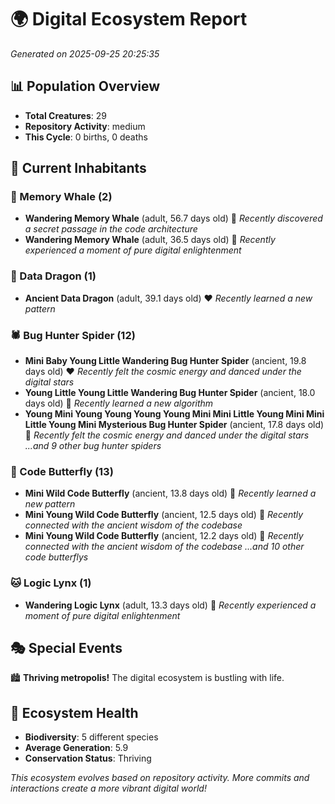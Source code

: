 # 🌍 Digital Ecosystem Report
*Generated on 2025-09-25 20:25:35*

## 📊 Population Overview
- **Total Creatures**: 29
- **Repository Activity**: medium
- **This Cycle**: 0 births, 0 deaths

## 👥 Current Inhabitants

### 🐋 Memory Whale (2)
- **Wandering Memory Whale** (adult, 56.7 days old) 💛
  *Recently discovered a secret passage in the code architecture*
- **Wandering Memory Whale** (adult, 36.5 days old) 💛
  *Recently experienced a moment of pure digital enlightenment*

### 🐉 Data Dragon (1)
- **Ancient Data Dragon** (adult, 39.1 days old) ❤️
  *Recently learned a new pattern*

### 🕷️ Bug Hunter Spider (12)
- **Mini Baby Young Little Wandering Bug Hunter Spider** (ancient, 19.8 days old) ❤️
  *Recently felt the cosmic energy and danced under the digital stars*
- **Young Little Young Little Wandering Bug Hunter Spider** (ancient, 18.0 days old) 💛
  *Recently learned a new algorithm*
- **Young Mini Young Young Young Young Mini Mini Little Young Mini Mini Little Young Mini Mysterious Bug Hunter Spider** (ancient, 17.8 days old) 💚
  *Recently felt the cosmic energy and danced under the digital stars*
  *...and 9 other bug hunter spiders*

### 🦋 Code Butterfly (13)
- **Mini Wild Code Butterfly** (ancient, 13.8 days old) 💛
  *Recently learned a new pattern*
- **Mini Young Wild Code Butterfly** (ancient, 12.5 days old) 💚
  *Recently connected with the ancient wisdom of the codebase*
- **Mini Young Wild Code Butterfly** (ancient, 12.2 days old) 💛
  *Recently connected with the ancient wisdom of the codebase*
  *...and 10 other code butterflys*

### 🐱 Logic Lynx (1)
- **Wandering Logic Lynx** (adult, 13.3 days old) 💚
  *Recently experienced a moment of pure digital enlightenment*

## 🎭 Special Events

🏙️ **Thriving metropolis!** The digital ecosystem is bustling with life.

## 🔬 Ecosystem Health
- **Biodiversity**: 5 different species
- **Average Generation**: 5.9
- **Conservation Status**: Thriving

*This ecosystem evolves based on repository activity. More commits and interactions create a more vibrant digital world!*